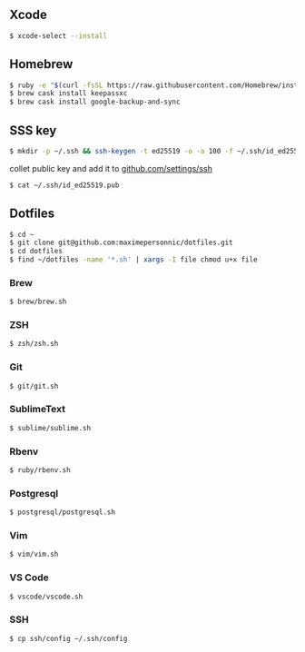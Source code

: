 ## Xcode

```bash
$ xcode-select --install
```

## Homebrew

```bash
$ ruby -e "$(curl -fsSL https://raw.githubusercontent.com/Homebrew/install/master/install)"
$ brew cask install keepassxc
$ brew cask install google-backup-and-sync
```

## SSS key

```bash
$ mkdir -p ~/.ssh && ssh-keygen -t ed25519 -o -a 100 -f ~/.ssh/id_ed25519 -C "TYPE_YOUR_EMAIL@HERE.com"
```

collet public key and add it to [github.com/settings/ssh](https://github.com/settings/ssh)

```bash
$ cat ~/.ssh/id_ed25519.pub
```

## Dotfiles

```bash
$ cd ~
$ git clone git@github.com:maximepersonnic/dotfiles.git
$ cd dotfiles
$ find ~/dotfiles -name '*.sh' | xargs -I file chmod u+x file
```

### Brew

```bash
$ brew/brew.sh
```

### ZSH

```bash
$ zsh/zsh.sh
```

### Git

```bash
$ git/git.sh
```

### SublimeText

```bash
$ sublime/sublime.sh
```

### Rbenv

```bash
$ ruby/rbenv.sh
```

### Postgresql

```bash
$ postgresql/postgresql.sh
```

### Vim

```bash
$ vim/vim.sh
```

### VS Code

```bash
$ vscode/vscode.sh
```

### SSH

```bash
$ cp ssh/config ~/.ssh/config
```
